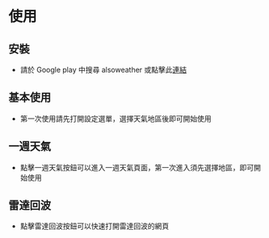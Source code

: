 # 使用

## 安裝

- 請於 Google play 中搜尋 alsoweather 或點擊此[連結](https://play.google.com/store/apps/details?id=cyou.sk5s.app.alsoweather)

## 基本使用
- 第一次使用請先打開設定選單，選擇天氣地區後即可開始使用

## 一週天氣
- 點擊一週天氣按鈕可以進入一週天氣頁面，第一次進入須先選擇地區，即可開始使用

## 雷達回波
- 點擊雷達回波按鈕可以快速打開雷達回波的網頁